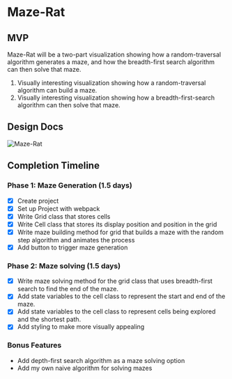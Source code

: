 # Maze-Rat

## MVP
Maze-Rat will be a two-part visualization showing how a random-traversal algorithm
generates a maze, and how the breadth-first search algorithm can then solve that
maze.

1. Visually interesting visualization showing how a random-traversal algorithm
  can build a maze.
2. Visually interesting visualization showing how a breadth-first-search algorithm
  can then solve that maze.

## Design Docs
![Maze-Rat]

[Maze-Rat]: ./docs/wireframes/Maze-Rat.png
## Completion Timeline

### Phase 1: Maze Generation (1.5 days)

- [x] Create project
- [x] Set up Project with webpack
- [x] Write Grid class that stores cells
- [x] Write Cell class that stores its display position and position in the grid
- [x] Write maze building method for grid that builds a maze with the random step
      algorithm and animates the process
- [x] Add button to trigger maze generation

### Phase 2: Maze solving (1.5 days)

- [x] Write maze solving method for the grid class that uses breadth-first search
      to find the end of the maze.
- [x] Add state variables to the cell class to represent the start and end of the maze.
- [x] Add state variables to the cell class to represent cells being explored and the shortest path.
- [x] Add styling to make more visually appealing

### Bonus Features
- Add depth-first search algorithm as a maze solving option
- Add my own naive algorithm for solving mazes
